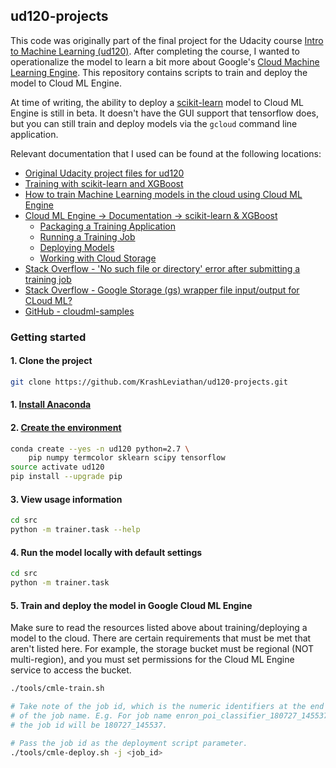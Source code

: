 ## ud120-projects

This code was originally part of the final project for the Udacity course
[Intro to Machine Learning (ud120)](https://www.udacity.com/course/intro-to-machine-learning--ud120).
After completing the course, I wanted to operationalize the model to learn a
bit more about Google's [Cloud Machine Learning Engine](https://cloud.google.com/ml-engine/).
This repository contains scripts to train and deploy the model to Cloud ML Engine.

At time of writing, the ability to deploy a [scikit-learn](http://scikit-learn.org/stable/)
model to Cloud ML Engine is still in beta. It doesn't have the GUI support that tensorflow does,
but you can still train and deploy models via the `gcloud` command line application.

Relevant documentation that I used can be found at the following locations:

- [Original Udacity project files for ud120](https://github.com/udacity/ud120-projects)
- [Training with scikit-learn and XGBoost](https://cloud.google.com/ml-engine/docs/scikit/getting-started-training)
- [How to train Machine Learning models in the cloud using Cloud ML Engine](https://towardsdatascience.com/how-to-train-machine-learning-models-in-the-cloud-using-cloud-ml-engine-3f0d935294b3)
- [Cloud ML Engine -> Documentation -> scikit-learn & XGBoost](https://cloud.google.com/ml-engine/docs/scikit/)
  - [Packaging a Training Application](https://cloud.google.com/ml-engine/docs/scikit/packaging-trainer)
  - [Running a Training Job](https://cloud.google.com/ml-engine/docs/scikit/training-jobs)
  - [Deploying Models](https://cloud.google.com/ml-engine/docs/scikit/deploying-models)
  - [Working with Cloud Storage](https://cloud.google.com/ml-engine/docs/scikit/working-with-cloud-storage)
- [Stack Overflow - 'No such file or directory' error after submitting a training job](https://stackoverflow.com/questions/39775417/no-such-file-or-directory-error-after-submitting-a-training-job)
- [Stack Overflow - Google Storage (gs) wrapper file input/output for CLoud ML?](https://stackoverflow.com/questions/40396552/google-storage-gs-wrapper-file-input-out-for-cloud-ml)
- [GitHub - cloudml-samples](https://github.com/GoogleCloudPlatform/cloudml-samples)


### Getting started

#### 1. Clone the project

```bash
git clone https://github.com/KrashLeviathan/ud120-projects.git
```

#### 1. [Install Anaconda](https://www.anaconda.com/download/)

#### 2. [Create the environment](https://conda.io/docs/user-guide/tasks/manage-environments.html#creating-an-environment-with-commands)

```bash
conda create --yes -n ud120 python=2.7 \
    pip numpy termcolor sklearn scipy tensorflow
source activate ud120
pip install --upgrade pip
```

#### 3. View usage information

```bash
cd src
python -m trainer.task --help
```

#### 4. Run the model locally with default settings

```bash
cd src
python -m trainer.task
```

#### 5. Train and deploy the model in Google Cloud ML Engine

Make sure to read the resources listed above about training/deploying a model
to the cloud. There are certain requirements that must be met that aren't listed
here. For example, the storage bucket must be regional (NOT multi-region), and you
must set permissions for the Cloud ML Engine service to access the bucket.

```bash
./tools/cmle-train.sh

# Take note of the job id, which is the numeric identifiers at the end
# of the job name. E.g. For job name enron_poi_classifier_180727_145537,
# the job id will be 180727_145537.

# Pass the job id as the deployment script parameter. 
./tools/cmle-deploy.sh -j <job_id>
```
